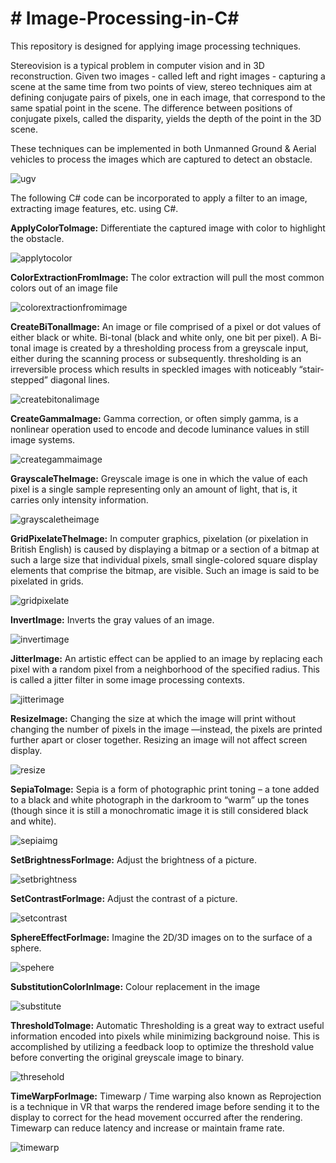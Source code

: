 # **# Image-Processing-in-C#**

This repository is designed for applying image processing techniques.

Stereovision is a typical problem in computer vision and in 3D reconstruction. Given two images - called left and right images - capturing a scene at the same time from two points of view, stereo techniques aim at defining conjugate pairs of pixels, one in each image, that correspond to the same spatial point in the scene. The difference between positions of conjugate pixels, called the disparity, yields the depth of the point in the 3D scene.

These techniques can be implemented in both Unmanned Ground  & Aerial vehicles to process the images which are captured to detect an obstacle.

![ugv](https://user-images.githubusercontent.com/33545271/39442904-b89ac54c-4caa-11e8-81ff-73e50dbc3637.PNG)

The following C# code can be incorporated to apply a filter to an image, extracting image features, etc. using C#.

**ApplyColorToImage:** 
Differentiate the captured image with color to highlight the obstacle.

![applytocolor](https://user-images.githubusercontent.com/33545271/39443436-862129ba-4cac-11e8-94ce-47c427a7b159.PNG)
   
**ColorExtractionFromImage:**
The color extraction will pull the most common colors out of an image file

![colorextractionfromimage](https://user-images.githubusercontent.com/33545271/39443467-a00ef924-4cac-11e8-8aa7-386d6ca0d198.PNG)
  
**CreateBiTonalImage:**
An image or file comprised of a pixel or dot values of either black or white. Bi-tonal (black and white only, one bit per pixel). A Bi-tonal image is created by a thresholding process from a greyscale input, either during the scanning process or subsequently. thresholding is an irreversible process which results in speckled images with noticeably “stair-stepped” diagonal lines.   

![createbitonalimage](https://user-images.githubusercontent.com/33545271/39443476-aa528aa4-4cac-11e8-9b48-5b25e757718a.PNG)

**CreateGammaImage:**
Gamma correction, or often simply gamma, is a nonlinear operation used to encode and decode luminance values in still image systems.

![creategammaimage](https://user-images.githubusercontent.com/33545271/39443505-bfeb53f0-4cac-11e8-815b-e5a118ce9e51.PNG)
  
**GrayscaleTheImage:**
Greyscale image is one in which the value of each pixel is a single sample representing only an amount of light, that is, it carries only intensity information. 

![grayscaletheimage](https://user-images.githubusercontent.com/33545271/39443513-c5384836-4cac-11e8-9b5c-1f066ce7cbe7.PNG)

**GridPixelateTheImage:**
In computer graphics, pixelation (or pixelation in British English) is caused by displaying a bitmap or a section of a bitmap at such a large size that individual pixels, small single-colored square display elements that comprise the bitmap, are visible. Such an image is said to be pixelated in grids.

![gridpixelate](https://user-images.githubusercontent.com/33545271/39443523-ca1ea2fa-4cac-11e8-92cd-66c127512ade.PNG)
  
**InvertImage:**
Inverts the gray values of an image.

![invertimage](https://user-images.githubusercontent.com/33545271/39443526-d055421e-4cac-11e8-9757-10b3e80c8b6a.PNG)
  
**JitterImage:**
An artistic effect can be applied to an image by replacing each pixel with a random pixel from a neighborhood of the specified radius. This is called a jitter filter in some image processing contexts.

![jitterimage](https://user-images.githubusercontent.com/33545271/39443532-d5214374-4cac-11e8-9104-3587682b9f3d.PNG)
  
**ResizeImage:**
Changing the size at which the image will print without changing the number of pixels in the image —instead, the pixels are printed further apart or closer together. Resizing an image will not affect screen display. 

![resize](https://user-images.githubusercontent.com/33545271/39443538-d91e67f4-4cac-11e8-84f2-cfa39cc15ee8.PNG)
  
**SepiaToImage:**
Sepia is a form of photographic print toning – a tone added to a black and white photograph in the darkroom to “warm” up the tones (though since it is still a monochromatic image it is still considered black and white).

![sepiaimg](https://user-images.githubusercontent.com/33545271/39443545-de7d7be0-4cac-11e8-9ae6-90a017f6f869.PNG)
  
**SetBrightnessForImage:**
Adjust the brightness of a picture.

![setbrightness](https://user-images.githubusercontent.com/33545271/39443554-e33b89a6-4cac-11e8-8ddb-4c00415f68b4.PNG)
  
**SetContrastForImage:**
Adjust the contrast of a picture.

![setcontrast](https://user-images.githubusercontent.com/33545271/39443564-e86c2d22-4cac-11e8-90ab-e12909fcb36a.PNG)
  
**SphereEffectForImage:**
Imagine the 2D/3D images on to the surface of a sphere.

![spehere](https://user-images.githubusercontent.com/33545271/39443575-ed9c6708-4cac-11e8-8d4b-5ba4d4b32a28.PNG)
  
**SubstitutionColorInImage:**
Colour replacement in the image

![substitute](https://user-images.githubusercontent.com/33545271/39443986-1b5bf6c6-4cae-11e8-80d8-801826a99381.PNG)
  
**ThresholdToImage:**
Automatic Thresholding is a great way to extract useful information encoded into pixels while minimizing background noise. This is accomplished by utilizing a feedback loop to optimize the threshold value before converting the original greyscale image to binary.

![thresehold](https://user-images.githubusercontent.com/33545271/39443581-f173d7da-4cac-11e8-83d8-17001c64bee2.PNG)
  
**TimeWarpForImage:**
Timewarp / Time warping also known as Reprojection is a technique in VR that warps the rendered image before sending it to the display to correct for the head movement occurred after the rendering. Timewarp can reduce latency and increase or maintain frame rate. 
  
![timewarp](https://user-images.githubusercontent.com/33545271/39443587-f6058bf4-4cac-11e8-92b7-15c3e8a96ae8.PNG)
